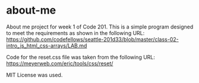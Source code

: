 # about-me
About me project for week 1 of Code 201.
This is a simple program designed to meet the requirements as shown in the following URL: https://github.com/codefellows/seattle-201d33/blob/master/class-02-intro_js_html_css-arrays/LAB.md

Code for the reset.css file was taken from the following URL: https://meyerweb.com/eric/tools/css/reset/

MIT License was used.